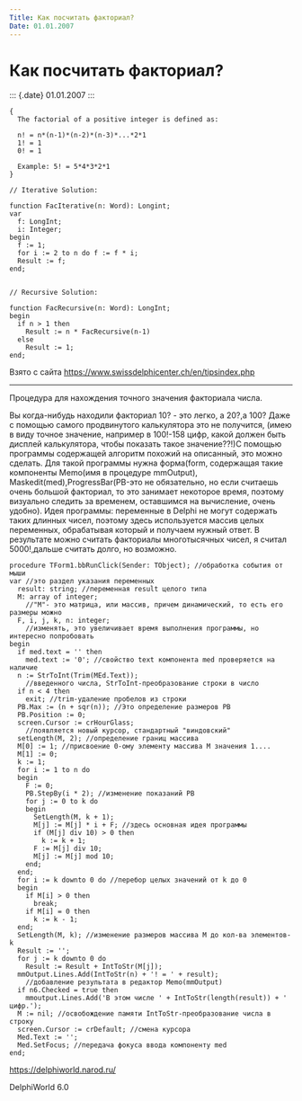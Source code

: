 ```yaml
---
Title: Как посчитать факториал?
Date: 01.01.2007
---
```



Как посчитать факториал?
========================

::: {.date}
01.01.2007
:::

    { 
      The factorial of a positive integer is defined as: 
     
      n! = n*(n-1)*(n-2)*(n-3)*...*2*1 
      1! = 1 
      0! = 1 
     
      Example: 5! = 5*4*3*2*1 
    } 
     
    // Iterative Solution: 
     
    function FacIterative(n: Word): Longint; 
    var 
      f: LongInt; 
      i: Integer; 
    begin 
      f := 1; 
      for i := 2 to n do f := f * i; 
      Result := f; 
    end; 
     
     
    // Recursive Solution: 
     
    function FacRecursive(n: Word): LongInt; 
    begin 
      if n > 1 then 
        Result := n * FacRecursive(n-1) 
      else 
        Result := 1; 
    end; 

Взято с сайта <https://www.swissdelphicenter.ch/en/tipsindex.php>

------------------------------------------------------------------------

Процедура для нахождения точного значения факториала числа.

Вы когда-нибудь находили факториал 10? - это легко, а 20?,а 100? Даже с
помощью самого продвинутого калькулятора это не получится, (имею в виду
точное значение, например в 100!-158 цифр, какой должен быть дисплей
калькулятора, чтобы показать такое значение??!)C помощью программы
содержащей алгоритм похожий на описанный, это можно сделать. Для такой
программы нужна форма(form, содержащая такие компоненты Memo(имя в
процедуре mmOutput), Maskedit(med),ProgressBar(PB-это не обязательно, но
если считаешь очень большой факториал, то это занимает некоторое время,
поэтому визуально следить за временем, оставшимся на вычисление, очень
удобно). Идея программы: переменные в Delphi не могут содержать таких
длинных чисел, поэтому здесь используется массив целых переменных,
обрабатывая который и получаем нужный ответ. В результате можно считать
факториалы многотысячных чисел, я считал 5000!,дальше считать долго, но
возможно.

    procedure TForm1.bbRunClick(Sender: TObject); //обработка события от мыши
    var //это раздел указания переменных
      result: string; //переменная result целого типа
      M: array of integer;
        //"M"- это матрица, или массив, причем динамический, то есть его размеры можно
      F, i, j, k, n: integer;
        //изменять, это увеличивает время выполнения программы, но интересно попробовать
    begin
      if med.text = '' then
        med.text := '0'; //свойство text компонента med проверяется на наличие
      n := StrToInt(Trim(MEd.Text));
        //введенного числа, StrToInt-преобразование строки в число
      if n < 4 then
        exit; //trim-удаление пробелов из строки
      PB.Max := (n + sqr(n)); //Это определение размеров PB
      PB.Position := 0;
      screen.Cursor := crHourGlass;
        //появляется новый курсор, стандартный "виндовский"
      setLength(M, 2); //определение границ массива
      M[0] := 1; //присвоение 0-ому элементу массива М значения 1....
      M[1] := 0;
      k := 1;
      for i := 1 to n do
      begin
        F := 0;
        PB.StepBy(i * 2); //изменение показаний PB
        for j := 0 to k do
        begin
          SetLength(M, k + 1);
          M[j] := M[j] * i + F; //здесь основная идея программы
          if (M[j] div 10) > 0 then
            k := k + 1;
          F := M[j] div 10;
          M[j] := M[j] mod 10;
        end;
      end;
      for i := k downto 0 do //перебор целых значений от k до 0
      begin
        if M[i] > 0 then
          break;
        if M[i] = 0 then
          k := k - 1;
      end;
      SetLength(M, k); //изменение размеров массива М до кол-ва элементов-k
      Result := '';
      for j := k downto 0 do
        Result := Result + IntToStr(M[j]);
      mmOutput.Lines.Add(IntToStr(n) + '! = ' + result);
        //добавление результата в редактор Memo(mmOutput)
      if n6.Checked = true then
        mmoutput.Lines.Add('В этом числе ' + IntToStr(length(result)) + ' цифр.');
      M := nil; //освобождение памяти IntToStr-преобразование числа в строку
      screen.Cursor := crDefault; //смена курсора
      Med.Text := '';
      Med.SetFocus; //передача фокуса ввода компоненту med
    end;
     
     
     

<https://delphiworld.narod.ru/>

DelphiWorld 6.0
